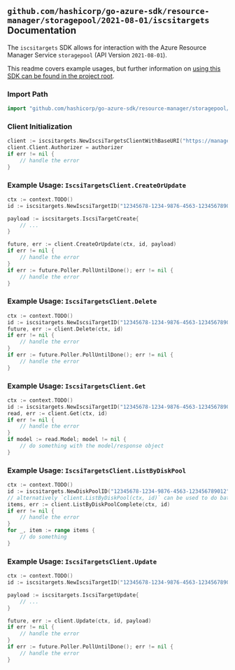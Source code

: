
## `github.com/hashicorp/go-azure-sdk/resource-manager/storagepool/2021-08-01/iscsitargets` Documentation

The `iscsitargets` SDK allows for interaction with the Azure Resource Manager Service `storagepool` (API Version `2021-08-01`).

This readme covers example usages, but further information on [using this SDK can be found in the project root](https://github.com/hashicorp/go-azure-sdk/tree/main/docs).

### Import Path

```go
import "github.com/hashicorp/go-azure-sdk/resource-manager/storagepool/2021-08-01/iscsitargets"
```


### Client Initialization

```go
client := iscsitargets.NewIscsiTargetsClientWithBaseURI("https://management.azure.com")
client.Client.Authorizer = authorizer
if err != nil {
	// handle the error
}
```


### Example Usage: `IscsiTargetsClient.CreateOrUpdate`

```go
ctx := context.TODO()
id := iscsitargets.NewIscsiTargetID("12345678-1234-9876-4563-123456789012", "example-resource-group", "diskPoolValue", "iscsiTargetValue")

payload := iscsitargets.IscsiTargetCreate{
	// ...
}

future, err := client.CreateOrUpdate(ctx, id, payload)
if err != nil {
	// handle the error
}
if err := future.Poller.PollUntilDone(); err != nil {
	// handle the error
}
```


### Example Usage: `IscsiTargetsClient.Delete`

```go
ctx := context.TODO()
id := iscsitargets.NewIscsiTargetID("12345678-1234-9876-4563-123456789012", "example-resource-group", "diskPoolValue", "iscsiTargetValue")
future, err := client.Delete(ctx, id)
if err != nil {
	// handle the error
}
if err := future.Poller.PollUntilDone(); err != nil {
	// handle the error
}
```


### Example Usage: `IscsiTargetsClient.Get`

```go
ctx := context.TODO()
id := iscsitargets.NewIscsiTargetID("12345678-1234-9876-4563-123456789012", "example-resource-group", "diskPoolValue", "iscsiTargetValue")
read, err := client.Get(ctx, id)
if err != nil {
	// handle the error
}
if model := read.Model; model != nil {
	// do something with the model/response object
}
```


### Example Usage: `IscsiTargetsClient.ListByDiskPool`

```go
ctx := context.TODO()
id := iscsitargets.NewDiskPoolID("12345678-1234-9876-4563-123456789012", "example-resource-group", "diskPoolValue")
// alternatively `client.ListByDiskPool(ctx, id)` can be used to do batched pagination
items, err := client.ListByDiskPoolComplete(ctx, id)
if err != nil {
	// handle the error
}
for _, item := range items {
	// do something
}
```


### Example Usage: `IscsiTargetsClient.Update`

```go
ctx := context.TODO()
id := iscsitargets.NewIscsiTargetID("12345678-1234-9876-4563-123456789012", "example-resource-group", "diskPoolValue", "iscsiTargetValue")

payload := iscsitargets.IscsiTargetUpdate{
	// ...
}

future, err := client.Update(ctx, id, payload)
if err != nil {
	// handle the error
}
if err := future.Poller.PollUntilDone(); err != nil {
	// handle the error
}
```
